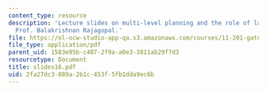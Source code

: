 ```yaml
---
content_type: resource
description: 'Lecture slides on multi-level planning and the role of law. Guest lecturer:
  Prof. Balakrishnan Rajagopal.'
file: https://ol-ocw-studio-app-qa.s3.amazonaws.com/courses/11-201-gateway-planning-action-fall-2007/2fa27dc3889a2b1c453f5fb1dda9ec6b_slides16.pdf
file_type: application/pdf
parent_uid: 1583e95b-c487-2f9a-a0e3-3811ab29f7d3
resourcetype: Document
title: slides16.pdf
uid: 2fa27dc3-889a-2b1c-453f-5fb1dda9ec6b
---
```

